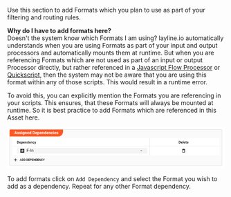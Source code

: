 [//]: # (Precede this section with the header "### Asset Dependency")

Use this section to add Formats which you plan to use as part of your filtering and routing rules.

**Why do I have to add formats here?**  
Doesn't the system know which Formats I am using?
layline.io automatically understands when you are using Formats as part of your input and output processors and automatically mounts them at runtime.
But when you are referencing Formats which are not used as part of an input or output Processor directly, but rather referenced in
a [Javascript Flow Processor](/docs/assets/processors-flow/asset-flow-javascript) or [Quickscript](/docs/category/quickscript), then the system may not be aware that you are using this format within
any of those scripts.
This would result in a runtime error.

To avoid this, you can explicitly mention the Formats you are referencing in your scripts.
This ensures, that these Formats will always be mounted at runtime.
So it is best practice to add Formats which are referenced in this Asset here.

![Asset Dependency](._asset-dependency_images/56e288c3.png)

To add formats click on `Add Dependency` and select the Format you wish to add as a dependency.
Repeat for any other Format dependency.

